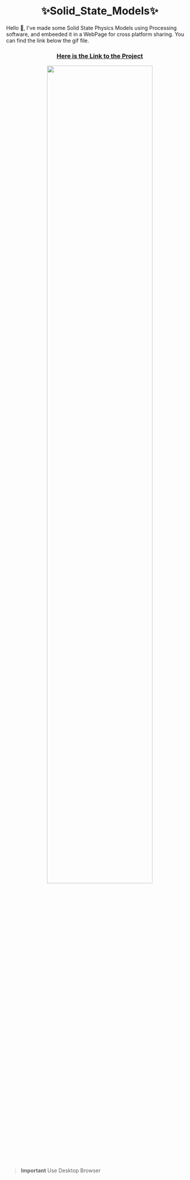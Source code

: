 <h1 align="center">✨Solid_State_Models✨</h1>

<p>
  Hello 👋, I've made some Solid State Physics Models using Processing software, and embeeded it in a WebPage for cross platform sharing. You can find the link below the gif file.
</p>

<div align="center">
  <h3><a href="https://vyasmokalzz.github.io/Solid_State_Models.github.io/"  target="_blank">Here is the Link to the Project</a></h3>
  <img align="center" src="https://github.com/vyasmokalzz/Solid_State_Models.github.io/assets/102199618/4503d966-9cf2-484f-8303-68869cd4a1a6" width="75%">
</div>
<br>

> **Important**
Use Desktop Browser
